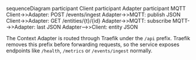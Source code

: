 sequenceDiagram
  participant Client
  participant Adapter
  participant MQTT
  Client->>Adapter: POST /events/ingest
  Adapter->>MQTT: publish JSON
  Client->>Adapter: GET /entities/{t}/{id}
  Adapter->>MQTT: subscribe
  MQTT-->>Adapter: last JSON
  Adapter-->>Client: entity JSON

The Context Adapter is routed through Traefik under the `/api` prefix.
Traefik removes this prefix before forwarding requests, so the service
exposes endpoints like `/health`, `/metrics` or `/events/ingest` normally.
